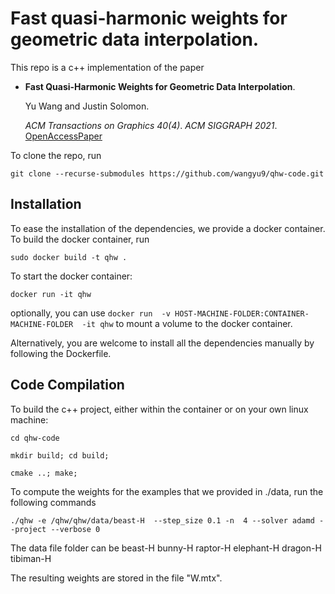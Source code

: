 # Fast quasi-harmonic weights for geometric data interpolation.

This repo is a c++ implementation of the paper 

*	**Fast Quasi-Harmonic Weights for Geometric Data Interpolation**.

	Yu Wang and Justin Solomon.
	
	_ACM Transactions on Graphics 40(4)_.
	_ACM SIGGRAPH 2021_.
	[OpenAccessPaper](https://dl.acm.org/doi/abs/10.1145/3450626.3459801)

To clone the repo, run

`git clone --recurse-submodules https://github.com/wangyu9/qhw-code.git`

## Installation

To ease the installation of the dependencies, we provide a docker container. To build the docker container, run

`sudo docker build -t qhw .`

To start the docker container:

`docker run -it qhw`

optionally, you can use  `docker run  -v HOST-MACHINE-FOLDER:CONTAINER-MACHINE-FOLDER  -it qhw` to mount a volume to the docker container. 

Alternatively, you are welcome to install all the dependencies manually by following the Dockerfile. 

## Code Compilation 

To build the c++ project, either within the container or on your own linux machine: 

`cd qhw-code`

`mkdir build; cd build;`

`cmake ..; make;`

To compute the weights for the examples that we provided in ./data, run the following commands

`./qhw -e /qhw/qhw/data/beast-H  --step_size 0.1 -n  4 --solver adamd --project --verbose 0`

The data file folder can be 
beast-H
bunny-H 
raptor-H 
elephant-H 
dragon-H
tibiman-H

The resulting weights are stored in the file "W.mtx". 
